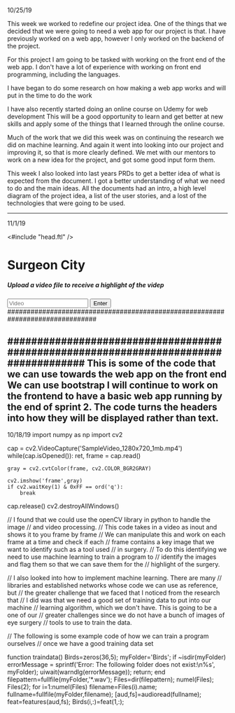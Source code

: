 10/25/19

This week we worked to redefine our project idea. One of the things that we decided that we were going to need a web app for our project is that. I have previously worked on a web app, however I only worked on the backend of the project.

For this project I am going to be tasked with working on the front end of the web app. I don't have a lot of experience with working on front end programming, including the languages.

I have began to do some research on how making a web app works and will put in the time to do the work

I have also recently started doing an online course on Udemy for web development This will be a good opportunity to learn and get better at new skills and apply some of the things that I learned through the online course.

Much of the work that we did this week was on continuing the research we did on machine learning. And again it went into looking into our project and improving it, so that is more clearly defined. We met with our mentors to work on a new idea for the project, and got some good input form them.

This week I also looked into last years PRDs to get a better idea of what is expected from the document. I got a better understanding of what we need to do and the main ideas. All the documents had an intro, a high level diagram of the project idea, a list of the user stories, and a lost of the technologies that were going to be used.

-------------------------------------------------------------------------------------
11/1/19
<!DOCTYPE html>
<html>
	<head>
		<title>Surgeon City!</title>
   		<#include "head.ftl" />
 	</head>
	<body>
		<div class="body-container">
			<div id="title-text" class="flex-column">
	   			<h1 id="title">Surgeon City</h1>
	  			<h5 id="subtitle">Upload a video file to receive a highlight of the videp</h5>
			</div>
			<div id="search-section" class="flex-row">
				<input type="text" id="searchbar" placeholder="Video"></input>
				<button id="">Enter</button>
	         <div class="result-container" style="display: none">
                  <div id="result-header" class="flex-row">
                        <div id="back-to-index" class="clickable">
                                <h1>ASE</h1>
                        </div>
                  <input type="text" id="video-input" placeholder="Enter Video Here"></input>
                  <button id="video highlight result">Search</button>
                    </div>
                        <div id="result-list"></div>
            </div>
      </body>
</html>
###############################################################################
<meta charset="UTF-8">
<meta name="viewport" content="width=device-width, initial-scale=1.0">

<!-- Latest compiled and minified CSS -->
<link rel="stylesheet" href="https://maxcdn.bootstrapcdn.com/bootstrap/4.1.3/css/bootstrap.min.css">

<link rel="stylesheet" href="/css/index.css" />

<!-- Import JS for index.ftl -->
<script src="/js/index.js"></script>

<!-- Popper JS -->
<script src="https://cdnjs.cloudflare.com/ajax/libs/popper.js/1.14.3/umd/popper.min.js"></script>

<!-- Latest compiled JavaScript -->
<script src="https://maxcdn.bootstrapcdn.com/bootstrap/4.1.3/js/bootstrap.min.js"></script>
#####################################################################################
This is some of the code that we can use towards the web app on the front end
We can use bootstrap
I will continue to work on the frontend to have a basic web app running by the
end of sprint 2. The code turns the headers into how they will be displayed rather
than text. 
-----------------------------------------------------------------------------------
10/18/19
import numpy as np import cv2

cap = cv2.VideoCapture('SampleVideo_1280x720_1mb.mp4')
while(cap.isOpened()):
    ret, frame = cap.read()

    gray = cv2.cvtColor(frame, cv2.COLOR_BGR2GRAY)

    cv2.imshow('frame',gray)
    if cv2.waitKey(1) & 0xFF == ord('q'):
        break

cap.release()
cv2.destroyAllWindows()

// I found that we could use the openCV library in python to handle the image
// and video processing.
// This code takes in a video as inout and shows it to you frame by frame
// We can manipulate this and work on each frame at a time and check if each
// frame contains a key image that we want to identify such as a tool used
// in surgery.
// To do this identifying we need to use machine learning to train a program to
//  identify the images and flag them so that we can save them for the
// highlight of the surgery.

// I also looked into how to implement machine learning. There are many
// libraries and established networks whose code we can use as reference, but
//  the greater challenge that we faced that I noticed from the research that
// I did was that we need a good set of training data to put into our machine
// learning algorithm, which we don't have. This is going to be a one of our
// greater challenges since we do not have a bunch of images of eye surgery
// tools to use to train the data.

// The following is some example code of how we can train a program ourselves
// once we have a good training data set

function traindata()
Birds=zeros(36,5);
myFolder='Birds';
if ~isdir(myFolder)
  errorMessage = sprintf('Error: The following folder does not exist:\n%s', myFolder);
  uiwait(warndlg(errorMessage));
  return;
end
filepattern=fullfile(myFolder,'*.wav');
Files=dir(filepattern);
numel(Files);
Files(2);
for i=1:numel(Files)
    filename=Files(i).name;
    fullname=fullfile(myFolder,filename);
    [aud,fs]=audioread(fullname);
    feat=features(aud,fs);
    Birds(i,:)=feat(1,:);
